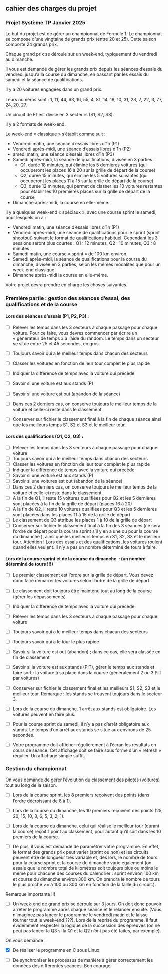 ## cahier des charges du projet

### Projet Système TP Janvier 2025

Le but du projet est de gérer un championnat de Formule 1.
Le championnat se compose d’une vingtaine de grands prix (entre 20 et 25). Cette saison comporte 24 grands prix.

Chaque grand prix se déroule sur un week-end, typiquement du vendredi au dimanche.

Il vous est demandé de gérer les grands prix depuis les séances d’essais du vendredi jusqu’à la course du dimanche, en passant par les essais du samedi et la séance de qualifications.

Il y a 20 voitures engagées dans un grand prix.

Leurs numéros sont : 1, 11, 44, 63, 16, 55, 4, 81, 14, 18, 10, 31, 23, 2, 22, 3, 77, 24, 20, 27.

Un circuit de F1 est divisé en 3 secteurs (S1, S2, S3).

Il y a 2 formats de week-end.

Le  week-end « classique » s’établit comme suit :

- Vendredi matin, une séance d’essais libres d’1h (P1)
- Vendredi après-midi, une séance d’essais libres d’1h (P2)
- amedi matin, une séance d’essais libres d’1h (P3)
- Samedi après-midi, la séance de qualifications, divisée en 3 parties :
    - Q1, durée 18 minutes, qui élimine les 5 dernières voitures (qui occuperont les places 16 à 20 sur la grille de départ de la course)
    - Q2, durée 15 minutes, qui élimine les 5 voitures suivantes (qui occuperont les places 11 à 15 sur la grille de départ de la course)
    - Q3, durée 12 minutes, qui permet de classer les 10 voitures restantes pour établir les 10 premières places sur la grille de départ de la course
- Dimanche après-midi, la course en elle-même.


Il y a quelques week-end « spéciaux », avec une course sprint le samedi, pour lesquels on a :
- Vendredi matin, une séance d’essais libres d’1h (P1)
- Vendredi après-midi, une séance de qualifications pour le sprint (sprint shootout) suivant le format de qualifications habituel. Cependant les 3 sessions seront plus courtes : Q1 : 12 minutes, Q2 : 10 minutes, Q3 : 8 minutes
- Samedi matin, une course « sprint » de 100 km environ.
- Samedi après-midi, la séance de qualifications pour la course du dimanche, divisée en 3 parties, selon les mêmes modalités que pour un week-end classique
- Dimanche après-midi la course en elle-même.


Votre projet devra prendre en charge les choses suivantes.
### Première partie : gestion des séances d’essai, des qualifications et de la course
#### Lors des séances d’essais (P1, P2, P3) :
- [ ] Relever les temps dans les 3 secteurs à chaque passage pour chaque voiture. Pour ce faire, vous devrez commencer par écrire un « générateur de temps » à l’aide du random. Le temps dans un secteur se situe entre 25 et 45 secondes, en gros.
- [ ] Toujours savoir qui a le meilleur temps dans chacun des secteurs
- [ ] Classer les voitures en fonction de leur tour complet le plus rapide
- [ ] Indiquer la différence de temps avec la voiture qui précède
- [ ] Savoir si une voiture est aux stands (P)
- [ ] Savoir si une voiture est out (abandon de la séance)
- [ ] Dans ces 2 derniers cas, on conserve toujours le meilleur temps de la voiture et celle-ci reste dans le classement
- [ ] Conserver sur fichier le classement final à la fin de chaque séance ainsi que les meilleurs temps S1, S2 et S3 et le meilleur tour.


#### Lors des qualifications (Q1, Q2, Q3) :
- [ ] Relever les temps dans les 3 secteurs à chaque passage pour chaque voiture
- [ ] Toujours savoir qui a le meilleur temps dans chacun des secteurs
- [ ] Classer les voitures en fonction de leur tour complet le plus rapide
- [ ] Indiquer la différence de temps avec la voiture qui précède
- [ ] Savoir si une voiture est aux stands (P)
- [ ] Savoir si une voitures est out (abandon de la séance)
- [ ] Dans ces 2 derniers cas, on conserve toujours le meilleur temps de la voiture et celle-ci reste dans le classement
- [ ] A la fin de Q1, il reste 15 voitures qualifiées pour Q2 et les 5 dernières sont placées à la fin de la grille de départ (places 16 à 20)
- [ ] A la fin de Q2, il reste 10 voitures qualifiées pour Q3 et les 5 dernières sont placées dans les places 11 à 15 de la grille de départ
- [ ] Le classement de Q3 attribue les places 1 à 10 de la grille de départ
- [ ] Conserver sur fichier le classement final à la fin des 3 séances (ce sera l’ordre de départ pour la course sprint s’il y en a une ou pour la course du dimanche ), ainsi que les meilleurs temps en S1, S2, S3 et le meilleur tour.
Attention ! Lors des essais et des qualifications, les voitures roulent quand elles veulent. Il n’y a pas un nombre déterminé de tours à faire.

#### Lors de la course sprint et de la course du dimanche  : (un nombre déterminé de tours !!!)
- [ ] Le premier classement est l’ordre sur la grille de départ. Vous devez donc faire démarrer les voitures selon l’ordre de la grille de départ.
- [ ] Le classement doit toujours être maintenu tout au long de la course (gérer les dépassements)
- [ ] Indiquer la différence de temps avec la voiture qui précède
- [ ] Relever les temps dans les 3 secteurs à chaque passage pour chaque voiture
- [ ] Toujours savoir qui a le meilleur temps dans chacun des secteurs
- [ ] Toujours savoir qui a le tour le plus rapide
- [ ] Savoir si la voiture est out (abandon) ; dans ce cas, elle sera classée en fin de classement
- [ ] Savoir si la voiture est aux stands (PIT), gérer le temps aux stands et faire sortir la voiture à sa place dans la course (généralement 2 ou 3 PIT par voitures)
- [ ] Conserver sur fichier le classement final et les meilleurs S1, S2, S3 et le meilleur tour.
Remarque : les stands se trouvent toujours dans le secteur 3.
- [ ] Lors de la course du dimanche, 1 arrêt aux stands est obligatoire. Les voitures peuvent en faire plus.
- [ ] Pour la course sprint du samedi, il n’y a pas d’arrêt obligatoire aux stands.
Le temps d’un arrêt aux stands se situe aux environs de 25 secondes.

- [ ] Votre programme doit afficher régulièrement à l’écran les résultats en cours de séance. Cet affichage doit se faire sous forme d’un « refresh » régulier. Un affichage simple suffit.

### Gestion du championnat
On vous demande de gérer l’évolution du classement des pilotes (voitures) tout au long de la saison.
- [ ] Lors de la course sprint, les 8 premiers reçoivent des points (dans l’ordre décroissant de 8 à 1).
- [ ] Lors de la course du dimanche, les 10 premiers reçoivent des points (25, 20, 15, 10, 8, 6, 5, 3, 2, 1).
- [ ] Lors de la course du dimanche, celui qui réalise le meilleur tour (durant la course) reçoit 1 point au classement, pour autant qu’il soit dans les 10 premiers de la course.


- [ ] De plus, il vous est demandé de paramétrer votre programme.
En effet, le format des grands prix peut varier (sprint ou non) et les circuits peuvent être de longueur très variable et, dès lors, le nombre de tours pour la course sprint et la course du dimanche varie également (on essaie que le nombre total de kilomètres soit toujours plus ou moins le même pour chacune des courses du calendrier : sprint environ 100 km et course du dimanche environ 300 km. On prendra le nombre de tours le plus proche >= à 100 ou 300 km en fonction de la taille du circuit.).

Remarque importante !!!
- [ ] Un week-end de grand prix se déroule sur 3 jours. On doit donc pouvoir arrêter le programme après chaque séance et le relancer ensuite. (Vous n’imaginez pas lancer le programme le vendredi matin et le laisse tourner tout le week-end ???). 
Lors de la reprise du programme, il faut évidemment respecter la logique de la succession des épreuves (on ne peut pas lancer la Q3 si la Q1 et la Q2 n’ont pas été faites, par exemple).

On vous demande :
- [x] De réaliser le programme en C sous Linux
- [ ] De synchroniser les processus de manière à gérer correctement les données des différentes séances. 
Bon courage.

